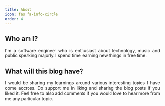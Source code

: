 ```yaml
---
title: About
icon: fas fa-info-circle
order: 4
---
```


## Who am I?
 <div align="justify">
I'm a software engineer who is enthusiast about technology, music and public speaking majorly.
I spend time learning new things in free time.
</div>

## What will this blog have?
 <div align="justify">
I would be sharing my learnings around various interesting topics I have come accross. Do support me in liking and sharing the blog posts if you liked it. Feel free to also add comments if you would love to hear more from me any particular topic. 
</div>